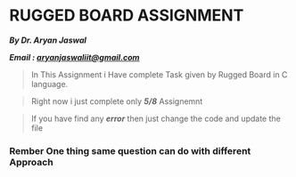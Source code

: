 # RUGGED BOARD ASSIGNMENT
***By Dr. Aryan Jaswal***

***Email : aryanjaswaliit@gmail.com***

>In This Assignment i Have complete Task given by Rugged Board in C language.

>Right now i just complete only ***5/8*** Assignemnt

> If you have find any ***error*** then just change the code and update the file
### Rember One thing same question can do with different Approach




